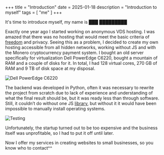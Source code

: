 +++
title = "Introduction"
date = 2025-01-18
description = "Introduction to myself"
tags = [
    "me"
]
+++

It's time to introduce myself, my name is ███ █████████

Exactly one year ago I started working on anonymous VDS hosting. I was amazed that there was no hosting that would meet the basic criteria of [freedom](https://www.gnu.org/philosophy/free-sw.html) and privacy. Seeing this as a problem, I decided to create my own hosting accessible from all hidden networks, working without JS and with the Monero cryptocurrency payment system. I bought an old server specifically for virtualization Dell PowerEdge C6220, bought a mountain of RAM and a couple of disks for it. In total, I had 128 virtual cores, 270 GB of RAM and 9 TB of disk space at my disposal.

![Dell PowerEdge C6220](/images/server1.webp)

The backend was developed in Python, often it was necessary to rewrite the project from scratch due to lack of experience and understanding of what the final result should be, but it was ready less than through software. Still, it couldn’t do without one JS [library](https://novnc.com/info.html), but without it it would have been impossible to manually install operating systems.

![Testing](/images/server2.webp)

Unfortunately, the startup turned out to be too expensive and the business itself was unprofitable, so I had to put it off until later.

Now I offer my services in creating websites to small businesses, so you know who to contact^^
